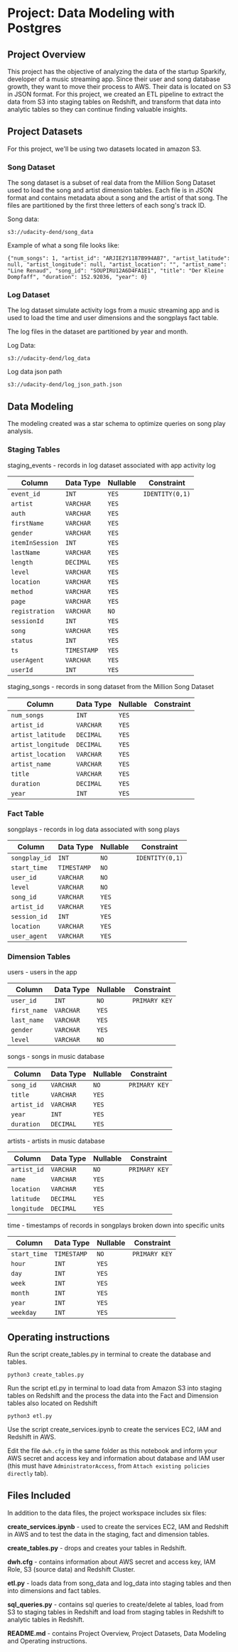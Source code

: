 # Project: Data Modeling with Postgres

## Project Overview

This project has the objective of analyzing the data of the startup Sparkify, developer of a music streaming app. Since their user and song database growth, they want to move their process to AWS. Their data is located on S3 in JSON format. For this project, we created an ETL pipeline to extract the data from S3 into staging tables on Redshift, and transform that data into analytic tables so they can continue finding valuable insights.

## Project Datasets

For this project, we'll be using two datasets located in amazon S3.

### Song Dataset

The song dataset is a subset of real data from the Million Song Dataset used to load the song and artist dimension tables. Each file is in JSON format and contains metadata about a song and the artist of that song. The files are partitioned by the first three letters of each song's track ID.

Song data:
```
s3://udacity-dend/song_data
```

Example of what a song file looks like:

```
{"num_songs": 1, "artist_id": "ARJIE2Y1187B994AB7", "artist_latitude": null, "artist_longitude": null, "artist_location": "", "artist_name": "Line Renaud", "song_id": "SOUPIRU12A6D4FA1E1", "title": "Der Kleine Dompfaff", "duration": 152.92036, "year": 0}
```

### Log Dataset

The log dataset simulate activity logs from a music streaming app and is used to load the time and user dimensions and the songplays fact table.

The log files in the dataset are partitioned by year and month.

Log Data:
```
s3://udacity-dend/log_data
```

Log data json path
```
s3://udacity-dend/log_json_path.json
```

## Data Modeling

The modeling created was a star schema to optimize queries on song play analysis.

### Staging Tables

staging_events - records in log dataset associated with app activity log

| Column | Data Type | Nullable | Constraint |
| ------ | ---- | ---- | ------ |
| `event_id` | `INT` | `YES` | `IDENTITY(0,1)` |
| `artist` | `VARCHAR` | `YES` |  |
| `auth` | `VARCHAR` | `YES` |  |
| `firstName` | `VARCHAR` | `YES` |  |
| `gender` | `VARCHAR` | `YES` |  |
| `itemInSession` | `INT` | `YES` |  |
| `lastName` | `VARCHAR` | `YES` |  |
| `length` | `DECIMAL` | `YES` |  |
| `level` | `VARCHAR` | `YES` |  |
| `location` | `VARCHAR` | `YES` |  |
| `method` | `VARCHAR` | `YES` |  |
| `page` | `VARCHAR` | `YES` |  |
| `registration` | `VARCHAR` | `NO` |  |
| `sessionId` | `INT` | `YES` |  |
| `song` | `VARCHAR` | `YES` |  |
| `status` | `INT` | `YES` |  |
| `ts` | `TIMESTAMP` | `YES` |  |
| `userAgent` | `VARCHAR` | `YES` |  |
| `userId` | `INT` | `YES` |  |
        
staging_songs - records in song dataset from the Million Song Dataset

| Column | Data Type | Nullable | Constraint |
| ------ | ---- | ---- | ------ |
| `num_songs` | `INT` | `YES` |  |
| `artist_id` | `VARCHAR` | `YES` |  |
| `artist_latitude` | `DECIMAL` | `YES` |  |
| `artist_longitude` | `DECIMAL` | `YES` |  |
| `artist_location` | `VARCHAR` | `YES` |  |
| `artist_name` | `VARCHAR` | `YES` |  |
| `title` | `VARCHAR` | `YES` |  |
| `duration` | `DECIMAL` | `YES` |  |
| `year` | `INT` | `YES` |  |


### Fact Table

songplays - records in log data associated with song plays

| Column | Data Type | Nullable | Constraint |
| ------ | ---- | ---- | ------ |
| `songplay_id` | `INT` | `NO` | `IDENTITY(0,1)` |
| `start_time` | `TIMESTAMP` | `NO` |  |
| `user_id` | `VARCHAR` | `NO` |  |
| `level` | `VARCHAR` | `NO` |  |
| `song_id` | `VARCHAR` | `YES` |  |
| `artist_id` | `VARCHAR` | `YES` |  |
| `session_id` | `INT` | `YES` |  |
| `location` | `VARCHAR` | `YES` |  |
| `user_agent` | `VARCHAR` | `YES` |  |

### Dimension Tables

users - users in the app

| Column | Data Type | Nullable | Constraint |
| ------ | ---- | ---- | ------ |
| `user_id` | `INT` | `NO` | `PRIMARY KEY` |
| `first_name` | `VARCHAR` | `YES` |  |
| `last_name` | `VARCHAR` | `YES` |  |
| `gender` | `VARCHAR` | `YES` |  |
| `level` | `VARCHAR` | `NO` |  |

songs - songs in music database

| Column | Data Type | Nullable | Constraint |
| ------ | ---- | ---- | ------ |
| `song_id` | `VARCHAR` | `NO` | `PRIMARY KEY` |
| `title` | `VARCHAR` | `YES` |  |
| `artist_id` | `VARCHAR` | `YES` |  |
| `year` | `INT` | `YES` |  |
| `duration` | `DECIMAL` | `YES` |  |

artists - artists in music database

| Column | Data Type | Nullable | Constraint |
| ------ | ---- | ---- | ------ |
| `artist_id` | `VARCHAR` | `NO` | `PRIMARY KEY` |
| `name` | `VARCHAR` | `YES` |  |
| `location` | `VARCHAR` | `YES` |  |
| `latitude` | `DECIMAL` | `YES` |  |
| `longitude` | `DECIMAL` | `YES` |  |

time - timestamps of records in songplays broken down into specific units

| Column | Data Type | Nullable | Constraint |
| ------ | ---- | ---- | ------ |
| `start_time` | `TIMESTAMP` | `NO` | `PRIMARY KEY` |
| `hour` | `INT` | `YES` |  |
| `day` | `INT` | `YES` |  |
| `week` | `INT` | `YES` |  |
| `month` | `INT` | `YES` |  |
| `year` | `INT` | `YES` |  |
| `weekday` | `INT` | `YES` |  |

## Operating instructions

Run the script create_tables.py  in terminal to create the database and tables.

```
python3 create_tables.py
```

Run the script etl.py in terminal to load data from Amazon S3 into staging tables on Redshift and the process the data into the Fact and Dimension tables also located on Redshift

```
python3 etl.py
```

Use the script create_services.ipynb to create the services EC2, IAM and Redshift in AWS. 

Edit the file `dwh.cfg` in the same folder as this notebook and inform your AWS secret and access key and information about database and IAM user (this must have `AdministratorAccess`, from `Attach existing policies directly` tab).


## Files Included

In addition to the data files, the project workspace includes six files:

**create_services.ipynb** - used to create the services EC2, IAM and Redshift in AWS and to test the data in the staging, fact and dimension tables.

**create_tables.py** - drops and creates your tables in Redshift.

**dwh.cfg** - contains information about AWS secret and access key, IAM Role, S3 (source data) and Redshift Cluster.

**etl.py** - loads data from song_data and log_data into staging tables and then into dimensions and fact tables.

**sql_queries.py** - contains sql queries to create/delete al tables, load from S3 to staging tables in Redshift and load from staging tables in Redshift to analytic tables in Redshift.

**README.md** - contains Project Overview, Project Datasets, Data Modeling and Operating instructions.
